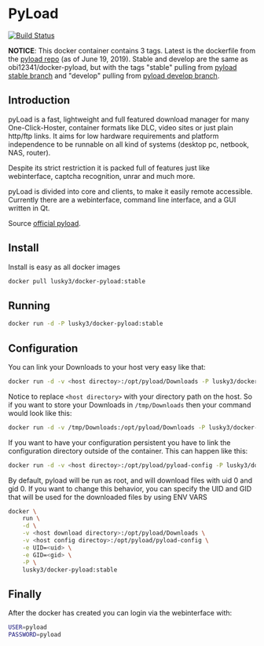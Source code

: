 PyLoad
=========
[![Build Status](https://travis-ci.org/obi12341/docker-pyload.svg?branch=master)](https://travis-ci.org/obi12341/docker-pyload)

**NOTICE**: This docker container contains 3 tags. Latest is the dockerfile from the [pyload repo](https://github.com/pyload/pyload/blob/master/Dockerfile) (as of June 19, 2019). Stable and develop are the same as obi12341/docker-pyload, but with the tags "stable" pulling from [pyload stable branch](https://github.com/pyload/pyload/tree/stable) and "develop" pulling from [pyload develop branch](https://github.com/pyload/pyload/tree/develop).

Introduction
----
pyLoad is a fast, lightweight and full featured download manager for many One-Click-Hoster, container formats like DLC, video sites or just plain http/ftp links. It aims for low hardware requirements and platform independence to be runnable on all kind of systems (desktop pc, netbook, NAS, router).

Despite its strict restriction it is packed full of features just like webinterface, captcha recognition, unrar and much more.

pyLoad is divided into core and clients, to make it easily remote accessible. Currently there are a webinterface, command line interface, and a GUI written in Qt.

Source [official pyload](https://pyload.net/).

Install
----
Install is easy as all docker images

```sh
docker pull lusky3/docker-pyload:stable
```

Running
----

```sh
docker run -d -P lusky3/docker-pyload:stable
```

Configuration
----
You can link your Downloads to your host very easy like that:

```sh
docker run -d -v <host directoy>:/opt/pyload/Downloads -P lusky3/docker-pyload:stable
```
Notice to replace ```<host directory>``` with your directory path on the host. So if you want to store your Downloads in ```/tmp/Downloads``` then your command would look like this:

```sh
docker run -d -v /tmp/Downloads:/opt/pyload/Downloads -P lusky3/docker-pyload:stable
```
If you want to have your configuration persistent you have to link the configuration directory outside of the container. This can happen like this:

```sh
docker run -d -v <host directoy>:/opt/pyload/pyload-config -P lusky3/docker-pyload:stable
```

By default, pyload will be run as root, and will download files with uid 0 and gid 0. If you want to change this behavior, you can specify the UID and GID that will be used for the downloaded files by using ENV VARS

```sh
docker \
    run \
    -d \
    -v <host download directory>:/opt/pyload/Downloads \
    -v <host config directoy>:/opt/pyload/pyload-config \
    -e UID=<uid> \
    -e GID=<gid> \
    -P \
    lusky3/docker-pyload:stable
```

Finally
----
After the docker has created you can login via the webinterface with:

```sh
USER=pyload
PASSWORD=pyload
```


[official pyload]:http://pyload.org/


